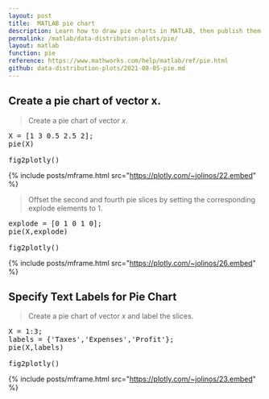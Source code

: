```yaml
---
layout: post
title:  MATLAB pie chart
description: Learn how to draw pie charts in MATLAB, then publish them to the Web with Plotly.
permalink: /matlab/data-distribution-plots/pie/
layout: matlab
function: pie
reference: https://www.mathworks.com/help/matlab/ref/pie.html
github: data-distribution-plots/2021-08-05-pie.md
---
```


<!-- # MATLAB - `{{page.function}}` -->

<!--------------------- EXAMPLE BREAK ------------------------->
## Create a pie chart of vector x.

> Create a pie chart of vector <var>x</var>.

<pre class="mcode">
X = [1 3 0.5 2.5 2];
pie(X)

fig2plotly()
</pre>

{% include posts/mframe.html src="https://plotly.com/~jolinos/22.embed" %}

> Offset the second and fourth pie slices by setting the corresponding explode elements to 1.

<pre class="mcode">
explode = [0 1 0 1 0];
pie(X,explode)

fig2plotly()
</pre>

{% include posts/mframe.html src="https://plotly.com/~jolinos/26.embed" %}


## Specify Text Labels for Pie Chart

> Create a pie chart of vector <var>x</var> and label the slices.

<pre class="mcode">
X = 1:3;
labels = {'Taxes','Expenses','Profit'};
pie(X,labels)

fig2plotly()
</pre>

{% include posts/mframe.html src="https://plotly.com/~jolinos/23.embed" %}





<!--------------------- EXAMPLE BREAK 
## Specify Bin Edges of Histogram

> Generate 1,000 random numbers and create a histogram. Specify the bin edges as a vector with wide bins on the edges of the histogram to capture the outliers that do not satisfy |<var>x</var>|<2. The first vector element is the left edge of the first bin, and the last vector element is the right edge of the last bin.

<pre class="mcode">
x = randn(1000,1);
edges = [-10 -2:0.25:2 10];
h = histogram(x,edges);

fig2plotly()
</pre>

{% include posts/mframe.html src="https://plotly.com/~jolinos/21.embed" %}
-->